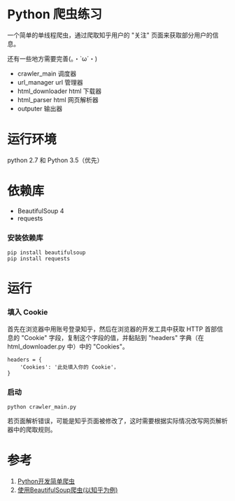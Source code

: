 # Python 爬虫练习
一个简单的单线程爬虫，通过爬取知乎用户的 "关注" 页面来获取部分用户的信息。

还有一些地方需要完善(。・`ω´・)

* crawler_main  调度器
* url_manager url  管理器
* html_downloader html 下载器
* html_parser html 网页解析器
* outputer 输出器

# 运行环境
python 2.7 和 Python 3.5（优先）

# 依赖库
* BeautifulSoup 4
* requests

### 安装依赖库
    pip install beautifulsoup
    pip install requests

# 运行
### 填入 Cookie
首先在浏览器中用账号登录知乎，然后在浏览器的开发工具中获取 HTTP 首部信息的 "Cookie" 字段，复制这个字段的值，并黏贴到 "headers" 字典（在 html_downloader.py 中）中的 "Cookies"。
```
headers = {
    'Cookies': '此处填入你的 Cookie'，
}
```

### 启动
    python crawler_main.py

若页面解析错误，可能是知乎页面被修改了，这时需要根据实际情况改写网页解析器中的爬取规则。

# 参考
1. [Python开发简单爬虫](http://www.imooc.com/learn/563)
2. [使用BeautifulSoup爬虫(以知乎为例)](http://mingxinglai.com/cn/2016/08/crawl-with-bs/)
